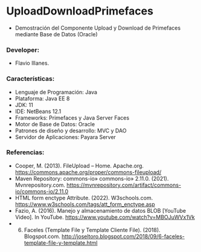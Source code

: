 # UploadDownloadPrimefaces
  * Demostración del Componente Upload y Download de Primefaces mediante Base de Datos (Oracle)

### Developer:
  * Flavio Illanes.
 
### Características:
  * Lenguaje de Programación: Java
  * Plataforma: Java EE 8
  * JDK: 11
  * IDE: NetBeans 12.1
  * Frameworks: Primefaces y Java Server Faces 
  * Motor de Base de Datos: Oracle
  * Patrones de diseño y desarrollo: MVC y DAO
  * Servidor de Aplicaciones: Payara Server

### Referencias:

  * Cooper, M. (2013). FileUpload – Home. Apache.org. https://commons.apache.org/proper/commons-fileupload/
  * Maven Repository: commons-io» commons-io» 2.11.0. (2021). Mvnrepository.com. https://mvnrepository.com/artifact/commons-io/commons-io/2.11.0
  * HTML form enctype Attribute. (2022). W3schools.com. https://www.w3schools.com/tags/att_form_enctype.asp
  * Fazio, A. (2016). Manejo y almacenamiento de datos BLOB [YouTube Video]. In YouTube. https://www.youtube.com/watch?v=MBOJuWVx1Vk
  * 6. Faceles (Template File y Template Cliente File). (2018). Blogspot.com. http://joseltoro.blogspot.com/2018/09/6-faceles-template-file-y-template.html

‌
